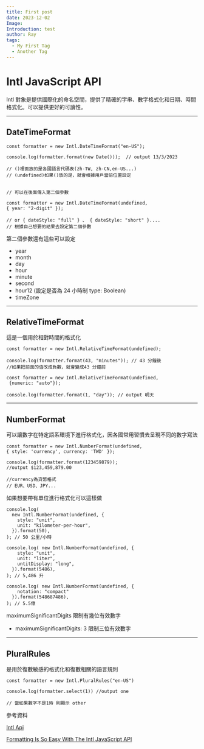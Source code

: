 ```yaml
---
title: First post
date: 2023-12-02
Image:
Introduction: test
author: Ray
tags:
  - My First Tag
  - Another Tag
---
```


# Intl JavaScript API

Intl 對象是提供國際化的命名空間，提供了精確的字串、數字格式化和日期、時間格式化。可以提供更好的可讀性。

---

## DateTimeFormat

```javascript=
const formatter = new Intl.DateTimeFormat("en-US");

console.log(formatter.format(new Date()));  // output 13/3/2023

// ()裡面放的是各國語言代碼表(zh-TW, zh-CN,en-US...)
// (undefined)如果()放的是，就會根據用戶當前位置設定


// 可以在後面傳入第二個參數

const formatter = new Intl.DateTimeFormat(undefined,
{ year: "2-digit" });

// or { dateStyle: "full" } 、 { dateStyle: "short" }....
// 根據自己想要的結果去設定第二個參數
```

第二個參數還有這些可以設定

- year
- month
- day
- hour
- minute
- second
- hour12 (設定是否為 24 小時制 type: Boolean)
- timeZone

---

## RelativeTimeFormat

這是一個用於相對時間的格式化

```javascript=
const formatter = new Intl.RelativeTimeFormat(undefined);

console.log(formatter.format(43, "minutes")); // 43 分鐘後
//如果把前面的值改成負數，就會變成43 分鐘前

const formatter = new Intl.RelativeTimeFormat(undefined,
 {numeric: "auto"});

console.log(formatter.format(1, "day")); // output 明天

```

---

## NumberFormat

可以讓數字在特定語系環境下進行格式化，因各國常用習慣去呈現不同的數字寫法

```javascript=
const formatter = new Intl.NumberFormat(undefined,
{ style: 'currency', currency: 'TWD' });

console.log(formatter.format(123459879));
//output $123,459,879.00

//currency為貨幣格式
// EUR、USD、JPY...
```

如果想要帶有單位進行格式化可以這樣做

```javascript=
console.log(
  new Intl.NumberFormat(undefined, {
    style: "unit",
    unit: "kilometer-per-hour",
  }).format(50),
); // 50 公里/小時

console.log( new Intl.NumberFormat(undefined, {
    style: "unit",
    unit: "liter",
    untitDisplay: "long",
  }).format(5486),
); // 5,486 升

console.log( new Intl.NumberFormat(undefined, {
    notation: "compact"
  }).format(548687486),
); // 5.5億

```

maximumSignificantDigits 限制有幾位有效數字

- maximumSignificantDigits: 3 限制三位有效數字

---

## PluralRules

是用於復數敏感的格式化和復數相關的語言規則

```javascript=
const formatter = new Intl.PluralRules("en-US")

console.log(formatter.select(1)) //output one

// 當如果數字不是1時 則顯示 other

```

參考資料

[Intl Api](https://developer.mozilla.org/zh-CN/docs/Web/JavaScript/Reference/Global_Objects/Intl)

[Formatting Is So Easy With The Intl JavaScript API](https://www.youtube.com/watch?v=4oGWpTAY_hc)

